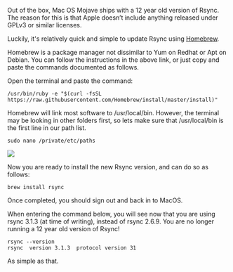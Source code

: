 <!---
title: "How to update Rsync on Mac OS Mojave and High Sierra"
date: "2018-07-09"
categories:
  - "guides"
tags:
  - "high-sierra"
  - "homebrew"
  - "mac-os"
  - "rsync"
--->

Out of the box, Mac OS Mojave ships with a 12 year old version of Rsync. The reason for this is that Apple doesn’t include anything released under GPLv3 or similar licenses.

Luckily, it's relatively quick and simple to update Rsync using [Homebrew](https://brew.sh).

Homebrew is a package manager not dissimilar to Yum on Redhat or Apt on Debian. You can follow the instructions in the above link, or just copy and paste the commands documented as follows.  

Open the terminal and paste the command:

```
/usr/bin/ruby -e "$(curl -fsSL https://raw.githubusercontent.com/Homebrew/install/master/install)"
```

Homebrew will link most software to /usr/local/bin. However, the terminal may be looking in other folders first, so lets make sure that /usr/local/bin is the first line in our path list.

```
sudo nano /private/etc/paths
```

![](/wp-content/uploads/2018/07/Screen-Shot-2018-07-08-at-15.31.49.png)

Now you are ready to install the new Rsync version, and can do so as follows:  

```
brew install rsync
```

Once completed, you should sign out and back in to MacOS.

When entering the command below, you will see now that you are using rsync 3.1.3 (at time of writing), instead of rsync 2.6.9. You are no longer running a 12 year old version of Rsync!

```
rsync --version
rsync  version 3.1.3  protocol version 31
```

As simple as that.
